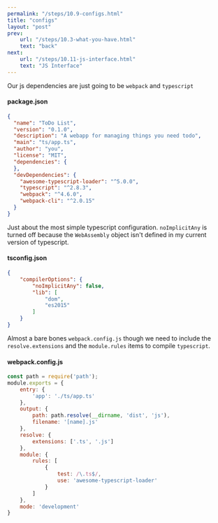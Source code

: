 ```yaml
---
permalink: "/steps/10.9-configs.html"
title: "configs"
layout: "post"
prev:
    url: "/steps/10.3-what-you-have.html"
    text: "back"
next:
    url: "/steps/10.11-js-interface.html"
    text: "JS Interface"
---
```

<div class="explain">
Our js dependencies are just going to be <code>webpack</code> and <code>typescript</code>
</div>

#### package.json
```json
{
  "name": "ToDo List",
  "version": "0.1.0",
  "description": "A webapp for managing things you need todo",
  "main": "ts/app.ts",
  "author": "you",
  "license": "MIT",
  "dependencies": {
  },
  "devDependencies": {
    "awesome-typescript-loader": "^5.0.0",
    "typescript": "^2.8.3",
    "webpack": "^4.6.0",
    "webpack-cli": "^2.0.15"
  }
}
```
<div class="explain">
Just about the most simple typescript configuration. <code>noImplicitAny</code> is turned off because the <code>WebAssembly</code> object isn't defined in my current version of typescript.
</div>

#### tsconfig.json
```json
{
    "compilerOptions": {
        "noImplicitAny": false,
        "lib": [
            "dom",
            "es2015"
        ]
    }
}
```
<div class="explain">
Almost a bare bones <code>webpack.config.js</code> though we need to include the <code>resolve.extensions</code> and the <code>module.rules</code> items to compile <code>typescript</code>.
</div>

#### webpack.config.js
```js
const path = require('path');
module.exports = {
    entry: {
        'app': './ts/app.ts'
    },
    output: {
        path: path.resolve(__dirname, 'dist', 'js'),
        filename: '[name].js'
    },
    resolve: {
        extensions: ['.ts', '.js']
    },
    module: {
        rules: [
            {
                test: /\.ts$/,
                use: 'awesome-typescript-loader'
            }
        ]
    },
    mode: 'development'
}
```
